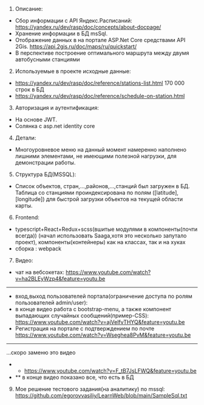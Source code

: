 1.	Описание:
-	Сбор информации с API Яндекс.Расписаний:
https://yandex.ru/dev/rasp/doc/concepts/about-docpage/
-	Хранение информации в БД msSql.
-	Отображение данных в на портале ASP.Net Core средствами API 2Gis.
https://api.2gis.ru/doc/maps/ru/quickstart/
- В перспективе построение оптимального маршрута между двумя автобусными станциями

2. Используемые в проекте исходные данные:
- https://yandex.ru/dev/rasp/doc/reference/stations-list.html
  170 000 строк в БД
- https://yandex.ru/dev/rasp/doc/reference/schedule-on-station.html
3. Авторизация и аутентификация:
- На основе JWT.
- Солянка с asp.net identity core
4. Детали:
- Многоуровневое меню на данный момент намеренно наполнено лишними элементами, не имеющими полезной нагрузки, для демонстрации работы.
5. Структура БД(MSSQL):
- Список объектов, стран,...,районов,...,станций был загружен в БД. Таблица со станциями проиндексирована по полям ([latitude],[longitude]) для быстрой загрузки объектов на текущей области карты.
6. Frontend:
 - typescript+React+Redux+scss(вшитые модулями в компоненты(почти всегда)) (начал использовать Saaga,хотя это несколько запутало проект), компоненты(контейнеры) как на классах, так и на хуках
 - сборка : webpack
7. Видео:
- чат на вебсокетах:
https://www.youtube.com/watch?v=ha2BLEyWzp4&feature=youtu.be
-----------------------------------------------------------------------------------------------------------------------
- вход,выход пользователей портала(ограничение доступа по ролям пользователей admin/user):
- в конце видео работа с bootstrap-menu, а также компонент выпадающих случайных сообщений(пример-CSS):
https://www.youtube.com/watch?v=ajVelfvTHYQ&feature=youtu.be
- Регистрация на портале с подтверждением по почте
https://www.youtube.com/watch?v=Wseghea8PvM&feature=youtu.be
-----------------------------------------------------------------------------------------------------------------------
...скоро заменю это видео
- * https://www.youtube.com/watch?v=F_tB7JsLFWQ&feature=youtu.be
- ** в конце видео показано все, что есть в БД
9. Мое решение тестового задания(на аналитику) по mssql:
https://github.com/egorovvasiliy/LearnWeb/blob/main/SampleSql.txt
